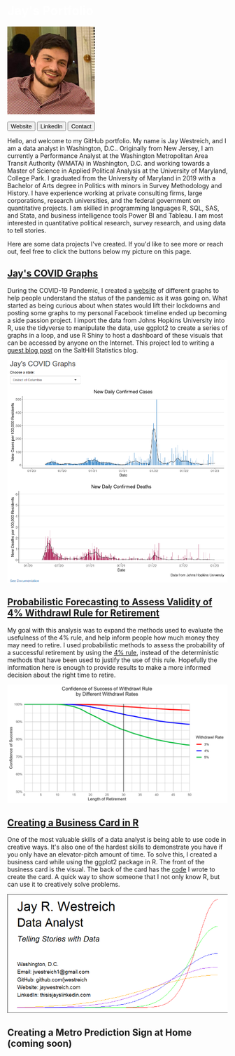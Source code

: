 # <span style="color:white">Jay's Portfolio</span>
![](/images/Profile_resized.png)


<a href="https://jaywestreich.com" target="_blank"><button>Website</button></a>
<a href="https://thisisjayslinkedin.com" target="_blank"><button>LinkedIn</button></a>
<a href="http://jaywestreich.weebly.com/contact.html" target="_blank"><button>Contact</button></a>

Hello, and welcome to my GitHub portfolio. My name is Jay Westreich, and I am a data analyst in Washington, D.C.. Originally from New Jersey, I am currently a Performance Analyst at the Washington Metropolitan Area Transit Authority (WMATA) in Washington, D.C. and working towards a Master of Science in Applied Political Analysis at the University of Maryland, College Park. I graduated from the University of Maryland in 2019 with a Bachelor of Arts degree in Politics with minors in Survey Methodology and History. I have experience working at private consulting firms, large corporations, research universities, and the federal government on quantitative projects. I am skilled in programming languages R, SQL, SAS, and Stata, and business intelligence tools Power BI and Tableau. I am most interested in quantitative political research, survey research, and using data to tell stories.

Here are some data projects I've created. If you'd like to see more or reach out, feel free to click the buttons below my picture on this page.

## [Jay's COVID Graphs](https://github.com/jwestreich/jayscovidgraphs)
During the COVID-19 Pandemic, I created a [website](https://www.jayscovidgraphs.com) of different graphs to help people understand the status of the pandemic as it was going on. What started as being curious about when states would lift their lockdowns and posting some graphs to my personal Facebook timeline ended up becoming a side passion project. I import the data from Johns Hopkins University into R, use the tidyverse to manipulate the data, use ggplot2 to create a series of graphs in a loop, and use R Shiny to host a dashboard of these visuals that can be accessed by anyone on the Internet. This project led to writing a [guest blog post](https://salthillstatistics.com/posts/79) on the SaltHill Statistics blog.

![](/images/JaysCOVIDgraphs.png)

## [Probabilistic Forecasting to Assess Validity of 4% Withdrawl Rule for Retirement](https://github.com/jwestreich/safe_withdrawl_rate)
My goal with this analysis was to expand the methods used to evaluate the usefulness of the 4% rule, and help inform people how much money they may need to retire. I used probabilistic methods to assess the probability of a successful retirement by using the [4% rule](https://www.bankrate.com/retirement/what-is-the-4-percent-rule/#:~:text=The%204%25%20rule%20is%20a,subsequent%20year%20for%2030%20years.), instead of the deterministic methods that have been used to justify the use of this rule. Hopefully the information here is enough to provide results to make a more informed decision about the right time to retire.

![](/images/withdrawl.png)

## [Creating a Business Card in R](https://github.com/jwestreich/business_card)
One of the most valuable skills of a data analyst is being able to use code in creative ways. It's also one of the hardest skills to demonstrate you have if you only have an elevator-pitch amount of time. To solve this, I created a business card while using the ggplot2 package in R. The front of the business card is the visual. The back of the card has the [code](https://github.com/jwestreich/business_card/blob/main/BusinessCard_public.R) I wrote to create the card. A quick way to show someone that I not only know R, but can use it to creatively solve problems.

![](/images/business_card.png)

## Creating a Metro Prediction Sign at Home (coming soon)
